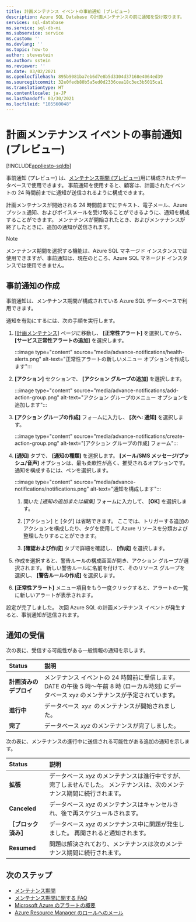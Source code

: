 ```yaml
---
title: 計画メンテナンス イベントの事前通知 (プレビュー)
description: Azure SQL Database の計画メンテナンスの前に通知を受け取ります。
services: sql-database
ms.service: sql-db-mi
ms.subservice: service
ms.custom: ''
ms.devlang: ''
ms.topic: how-to
author: stevestein
ms.author: sstein
ms.reviewer: ''
ms.date: 03/02/2021
ms.openlocfilehash: 895b9081ba7eb6d7e8b5d3304d37168e4064ed39
ms.sourcegitcommit: 32e0fedb80b5a5ed0d2336cea18c3ec3b5015ca1
ms.translationtype: HT
ms.contentlocale: ja-JP
ms.lasthandoff: 03/30/2021
ms.locfileid: "105560048"
---
```

# <a name="advance-notifications-for-planned-maintenance-events-preview"></a>計画メンテナンス イベントの事前通知 (プレビュー)
[!INCLUDE[appliesto-sqldb](../includes/appliesto-sqldb.md)]

事前通知 (プレビュー) は、[メンテナンス期間 (プレビュー)](maintenance-window.md)用に構成されたデータベースで使用できます。 事前通知を使用すると、顧客は、計画されたイベントの 24 時間前までに通知が送信されるように構成できます。

計画メンテナンスが開始される 24 時間前までにテキスト、電子メール、Azure プッシュ通知、およびボイスメールを受け取ることができるように、通知を構成することができます。 メンテナンスが開始されたとき、およびメンテナンスが終了したときに、追加の通知が送信されます。

> [!Note]
> メンテナンス期間を選択する機能は、Azure SQL マネージド インスタンスでは使用できますが、事前通知は、現在のところ、Azure SQL マネージド インスタンスでは使用できません。

## <a name="create-an-advance-notification"></a>事前通知の作成

事前通知は、メンテナンス期間が構成されている Azure SQL データベースで利用できます。 

通知を有効にするには、次の手順を実行します。  

1. [[計画メンテナンス]](https://portal.azure.com/#blade/Microsoft_Azure_Health/AzureHealthBrowseBlade/plannedMaintenance) ページに移動し、 **[正常性アラート]** を選択してから、 **[サービス正常性アラートの追加]** を選択します。

    :::image type="content" source="media/advance-notifications/health-alerts.png" alt-text="正常性アラートの新しいメニュー オプションを作成します":::

2. **[アクション]** セクションで、 **[アクション グループの追加]** を選択します。 

    :::image type="content" source="media/advance-notifications/add-action-group.png" alt-text="アクション グループのメニュー オプションを追加します":::

3. **[アクション グループの作成]** フォームに入力し、 **[次へ: 通知]** を選択します。  

    :::image type="content" source="media/advance-notifications/create-action-group.png" alt-text="[アクション グループの作成] フォーム":::

1. **[通知]** タブで、 **[通知の種類]** を選択します。 **[メール/SMS メッセージ/プッシュ/音声]** オプションは、最も柔軟性が高く、推奨されるオプションです。 通知を構成するには、ペンを選択します。  

    :::image type="content" source="media/advance-notifications/notifications.png" alt-text="通知を構成します":::



   1. 開いた *[通知の追加または編集]* フォームに入力して、 **[OK]** を選択します。 

   2. [アクション] と [タグ] は省略できます。 ここでは、トリガーする追加のアクションを構成したり、タグを使用して Azure リソースを分類および整理したりすることができます。 

   4. **[確認および作成]** タブで詳細を確認し、 **[作成]** を選択します。 

7. 作成を選択すると、警告ルールの構成画面が開き、アクション グループが選択されます。 新しい警告ルールに名前を付けて、そのリソース グループを選択し、 **[警告ルールの作成]** を選択します。 

8. **[正常性アラート]** メニュー項目をもう一度クリックすると、アラートの一覧に新しいアラートが表示されます。 


設定が完了しました。 次回 Azure SQL の計画メンテナンス イベントが発生すると、事前通知が送信されます。

## <a name="receiving-notifications"></a>通知の受信

次の表に、受信する可能性がある一般情報の通知を示します。 

|Status|説明|
|:---|:---|
|**計画済みのデプロイ**| メンテナンス イベントの 24 時間前に受信します。 DATE の午後 5 時～午前 8 時 (ローカル時刻) にデータベース xyz のメンテナンスが予定されています。|
|**進行中** | データベース  *xyz*  のメンテナンスが開始されました。| 
|**完了** | データベース *xyz* のメンテナンスが完了しました。 |

次の表に、メンテナンスの進行中に送信される可能性がある追加の通知を示します。 

|Status|説明|
|:---|:---|
|**拡張** | データベース *xyz* のメンテナンスは進行中ですが、完了しませんでした。 メンテナンスは、次のメンテナンス期間に続行されます。| 
|**Canceled**| データベース *xyz* のメンテナンスはキャンセルされ、後で再スケジュールされます。 |
|**［ブロック済み］**|データベース *xyz* のメンテナンス中に問題が発生しました。 再開されると通知されます。| 
|**Resumed**|問題は解決されており、メンテナンスは次のメンテナンス期間に続行されます。|


## <a name="next-steps"></a>次のステップ

- [メンテナンス期間](maintenance-window.md)
- [メンテナンス期間に関する FAQ](maintenance-window-faq.yml)
- [Microsoft Azure のアラートの概要](../../azure-monitor/alerts/alerts-overview.md)
- [Azure Resource Manager のロールへのメール](../../azure-monitor/alerts/action-groups.md#email-azure-resource-manager-role)